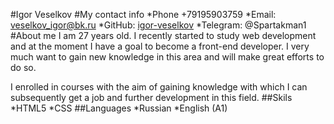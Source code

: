 #Igor Veselkov
#My contact info
*Phone +79195903759
*Email: veselkov_igor@bk.ru
*GitHub: [igor-veselkov](https://github.com/igor-veselkov)
*Telegram: @Spartakman1
#About me
I am 27 years old. I recently started to study web development and at the moment I have a goal to become a front-end developer. I very much want to gain new knowledge in this area and will make great efforts to do so.

I enrolled in courses with the aim of gaining knowledge with which I can subsequently get a job and further development in this field.
##Skils
*HTML5
*CSS
##Languages
*Russian
*English (A1)